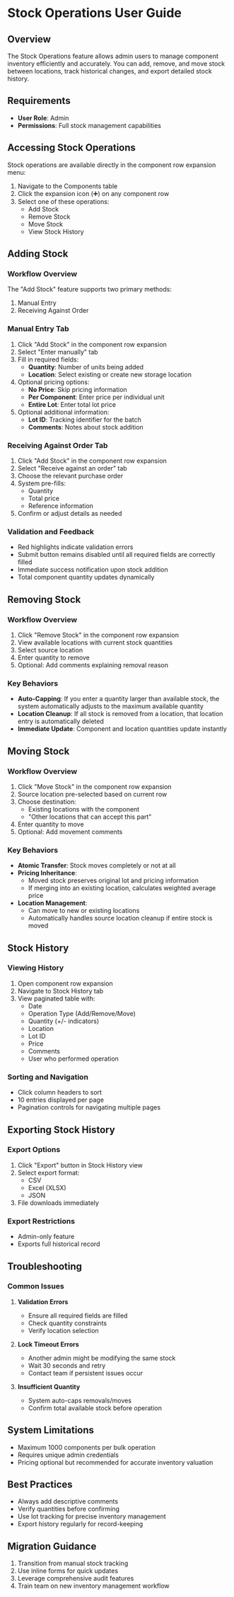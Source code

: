# Stock Operations User Guide

## Overview

The Stock Operations feature allows admin users to manage component inventory efficiently and accurately. You can add, remove, and move stock between locations, track historical changes, and export detailed stock history.

## Requirements

- **User Role**: Admin
- **Permissions**: Full stock management capabilities

## Accessing Stock Operations

Stock operations are available directly in the component row expansion menu:

1. Navigate to the Components table
2. Click the expansion icon (➕) on any component row
3. Select one of these operations:
   - Add Stock
   - Remove Stock
   - Move Stock
   - View Stock History

## Adding Stock

### Workflow Overview

The "Add Stock" feature supports two primary methods:
1. Manual Entry
2. Receiving Against Order

### Manual Entry Tab

1. Click "Add Stock" in the component row expansion
2. Select "Enter manually" tab
3. Fill in required fields:
   - **Quantity**: Number of units being added
   - **Location**: Select existing or create new storage location
4. Optional pricing options:
   - **No Price**: Skip pricing information
   - **Per Component**: Enter price per individual unit
   - **Entire Lot**: Enter total lot price
5. Optional additional information:
   - **Lot ID**: Tracking identifier for the batch
   - **Comments**: Notes about stock addition

### Receiving Against Order Tab

1. Click "Add Stock" in the component row expansion
2. Select "Receive against an order" tab
3. Choose the relevant purchase order
4. System pre-fills:
   - Quantity
   - Total price
   - Reference information
5. Confirm or adjust details as needed

### Validation and Feedback

- Red highlights indicate validation errors
- Submit button remains disabled until all required fields are correctly filled
- Immediate success notification upon stock addition
- Total component quantity updates dynamically

## Removing Stock

### Workflow Overview

1. Click "Remove Stock" in the component row expansion
2. View available locations with current stock quantities
3. Select source location
4. Enter quantity to remove
5. Optional: Add comments explaining removal reason

### Key Behaviors

- **Auto-Capping**: If you enter a quantity larger than available stock, the system automatically adjusts to the maximum available quantity
- **Location Cleanup**: If all stock is removed from a location, that location entry is automatically deleted
- **Immediate Update**: Component and location quantities update instantly

## Moving Stock

### Workflow Overview

1. Click "Move Stock" in the component row expansion
2. Source location pre-selected based on current row
3. Choose destination:
   - Existing locations with the component
   - "Other locations that can accept this part"
4. Enter quantity to move
5. Optional: Add movement comments

### Key Behaviors

- **Atomic Transfer**: Stock moves completely or not at all
- **Pricing Inheritance**:
  - Moved stock preserves original lot and pricing information
  - If merging into an existing location, calculates weighted average price
- **Location Management**:
  - Can move to new or existing locations
  - Automatically handles source location cleanup if entire stock is moved

## Stock History

### Viewing History

1. Open component row expansion
2. Navigate to Stock History tab
3. View paginated table with:
   - Date
   - Operation Type (Add/Remove/Move)
   - Quantity (+/- indicators)
   - Location
   - Lot ID
   - Price
   - Comments
   - User who performed operation

### Sorting and Navigation

- Click column headers to sort
- 10 entries displayed per page
- Pagination controls for navigating multiple pages

## Exporting Stock History

### Export Options

1. Click "Export" button in Stock History view
2. Select export format:
   - CSV
   - Excel (XLSX)
   - JSON
3. File downloads immediately

### Export Restrictions

- Admin-only feature
- Exports full historical record

## Troubleshooting

### Common Issues

1. **Validation Errors**
   - Ensure all required fields are filled
   - Check quantity constraints
   - Verify location selection

2. **Lock Timeout Errors**
   - Another admin might be modifying the same stock
   - Wait 30 seconds and retry
   - Contact team if persistent issues occur

3. **Insufficient Quantity**
   - System auto-caps removals/moves
   - Confirm total available stock before operation

## System Limitations

- Maximum 1000 components per bulk operation
- Requires unique admin credentials
- Pricing optional but recommended for accurate inventory valuation

## Best Practices

- Always add descriptive comments
- Verify quantities before confirming
- Use lot tracking for precise inventory management
- Export history regularly for record-keeping

## Migration Guidance

1. Transition from manual stock tracking
2. Use inline forms for quick updates
3. Leverage comprehensive audit features
4. Train team on new inventory management workflow